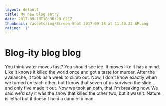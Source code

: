 ```yaml
---
layout: default
title: My new blog entry
date: 2017-09-18T18:36:20.021Z
thumbnail: /assets/img/Screen Shot 2017-09-18 at 11.40.32 AM.png
rating: '1'
---
```

# Blog-ity blog blog

You think water moves fast? You should see ice. It moves like it has a mind. Like it knows it killed the world once and got a taste for murder. After the avalanche, it took us a week to climb out. Now, I don't know exactly when we turned on each other, but I know that seven of us survived the slide... and only five made it out. Now we took an oath, that I'm breaking now. We said we'd say it was the snow that killed the other two, but it wasn't. Nature is lethal but it doesn't hold a candle to man.
